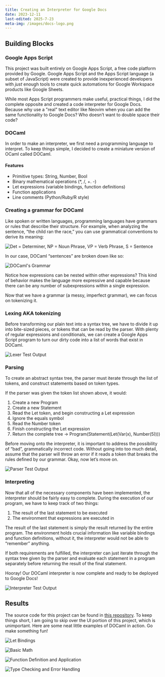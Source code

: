 ```yaml
---
title: Creating an Interpreter for Google Docs
date: 2023-12-11
last-edited: 2025-7-23
meta-img: /images/docs-logo.png
---
```


## Building Blocks

### Google Apps Script

This project was built entirely on Google Apps Script, a free code platform provided by Google. Google Apps Script and the Apps Script language (a subset of JavaScript) were created to provide inexperienced developers with _just_ enough tools to create quick automations for Google Workspace products like Google Sheets.

While most Apps Script programmers make useful, practical things, I did the complete opposite and created a code interpreter for Google Docs. Because why use a "real" text editor like Neovim when you can add the same functionality to Google Docs? Who doesn’t want to double space their code?

### DOCaml

In order to make an interpreter, we first need a programming language to interpret. To keep things simple, I decided to create a miniature version of OCaml called DOCaml.

#### Features

- Primitive types: String, Number, Bool
- Binary mathematical operations (\*, \/, +. -)
- Let expressions (variable bindings, function definitions)
- Function applications
- Line comments (Python/Ruby/R style)

### Creating a grammar for DOCaml

Like spoken or written languages, programming languages have grammars or rules that describe their structure. For example, when analyzing the sentence, “the child ran the race,” you can use grammatical conventions to derive its meaning:

![Det = Determiner, NP = Noun Phrase, VP = Verb Phrase, S = Sentence](/images/parsed-sentence.png)

In our case, DOCaml “sentences” are broken down like so:

![DOCaml's Grammar](/images/docaml-grammar.png)

Notice how expressions can be nested within other expressions? This kind of behavior makes the language more expressive and capable because there can be any number of subexpressions within a single expression.

Now that we have a grammar (a messy, imperfect grammar), we can focus on tokenizing it.

### Lexing AKA tokenizing

Before transforming our plain text into a syntax tree, we have to divide it up into bite-sized pieces, or tokens that can be read by the parser. With plenty of regular expressions and conditionals, we can create a Google Apps Script program to turn our dirty code into a list of words that exist in DOCaml.

![Lexer Test Output](/images/docaml-lexer.png)

### Parsing

To create an abstract syntax tree, the parser must iterate through the list of tokens, and construct statements based on token types.

If the parser was given the token list shown above, it would:

1. Create a new Program
2. Create a new Statement
3. Read the Let token, and begin constructing a Let expression
4. Ignore the equals symbol
5. Read the Number token
6. Finish constructing the Let expression
7. Return the complete tree → Program(Statement(Let(Var(x), Number(5))))

Before moving onto the interpreter, it is important to address the possibility of “bad”, grammatically incorrect code. Without going into too much detail, assume that the parser will throw an error if it reads a token that breaks the rules defined by our grammar. Okay, now let’s move on.

![Parser Test Output](/images/docaml-parser.png)

### Interpreting

Now that all of the necessary components have been implemented, the interpreter should be fairly easy to complete. During the execution of our program, we have to keep track of two things:

1. The result of the last statement to be executed
2. The environment that expressions are executed in

The result of the last statement is simply the result returned by the entire program. The environment holds crucial information like variable bindings and function definitions, without it, the interpreter would not be able to “remember” anything.

If both requirements are fulfilled, the interpreter can just iterate through the syntax tree given by the parser and evaluate each statement in a program separately before returning the result of the final statement.

Hooray! Our DOCaml interpreter is now complete and ready to be deployed to Google Docs!

![Interpreter Test Output](/images/docaml-interp.png)

## Results

The source code for this project can be found in [this repository](https://github.com/dhan4043/docaml).
To keep things short, I am going to skip over the UI portion of this project, which is unimportant. Here are some neat little examples of DOCaml in action. Go make something fun!

![Let Bindings](/images/docaml-let.png)

![Basic Math](/images/docaml-math.png)

![Function Definition and Application](/images/docaml-function.png)

![Type Checking and Error Handling](/images/docaml-error.png)
